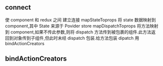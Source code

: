 ## connect

使 component 和 redux 之间 建立连接
mapStateToprops 将 state 数据映射到 component,其中 State 来源于 Povider store
mapDispatchToprops 将方法映射到 component,如果不传此参数,则将 dispatch 方法传到被包裹的组件.此方法返回到对象传到子组件,但此时未经 dispatch 包装.给方法包装 dipatch 用 bindActionCreators

## bindActionCreators
